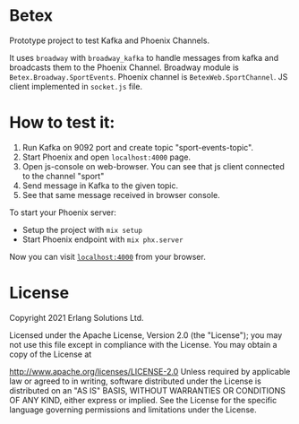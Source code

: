 # Betex

Prototype project to test Kafka and Phoenix Channels.

It uses `broadway` with `broadway_kafka` to handle messages from kafka and broadcasts them to the Phoenix Channel. Broadway module is `Betex.Broadway.SportEvents`. Phoenix channel is `BetexWeb.SportChannel`.
JS client implemented in `socket.js` file.

# How to test it:

1. Run Kafka on 9092 port and create topic "sport-events-topic".
2. Start Phoenix and open `localhost:4000` page.
3. Open js-console on web-browser. You can see that js client connected to the channel "sport"
4. Send message in Kafka to the given topic.
5. See that same message received in browser console.



To start your Phoenix server:

  * Setup the project with `mix setup`
  * Start Phoenix endpoint with `mix phx.server`

Now you can visit [`localhost:4000`](http://localhost:4000) from your browser.

# License

Copyright 2021 Erlang Solutions Ltd.

Licensed under the Apache License, Version 2.0 (the "License"); you may not use this file except in compliance with the License. You may obtain a copy of the License at

http://www.apache.org/licenses/LICENSE-2.0
Unless required by applicable law or agreed to in writing, software distributed under the License is distributed on an "AS IS" BASIS, WITHOUT WARRANTIES OR CONDITIONS OF ANY KIND, either express or implied. See the License for the specific language governing permissions and limitations under the License.